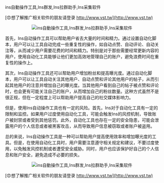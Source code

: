 ins自動操作工具,Ins群发,Ins拉群助手,Ins采集软件

[😍想了解推广相关软件的朋友请登录 http://www.vst.tw](http://www.vst.tw)

 <center><img src="https://vst.tw/MP4/tuiguang/png/2.png" alt="ins自動操作工具,Ins群发,Ins拉群助手,Ins采集软件"></center>

首先，Ins自动操作工具可以帮助用户省去大量的时间和精力。通过设置自动化脚本，用户可以让工具自动完成一些重复性的操作，如自动点赞、自动评论、自动关注等，从而减少用户需要花费的时间和精力。特别是对于那些需要经常更新内容的用户，使用自动化工具能够让他们更加高效地管理自己的账户，避免浪费时间在重复性的操作上。

其次，Ins自动操作工具还可以帮助用户增加粉丝和提高曝光度。通过自动化脚本，用户可以让工具自动关注其他用户、自动点赞和评论其他用户的帖子，从而引起其他用户的注意并增加自己的曝光度。当其他用户看到自己的帖子被点赞和评论时，也会更有可能关注自己的账户，从而增加自己的粉丝数量。这种方式虽然不是很正规，但在一定程度上可以帮助用户提高自己的社交媒体影响力。

但是，使用Ins自动操作工具也有一定的风险。首先，Ins对于自动化工具有一定的限制和监控。如果用户过度使用自动化工具，可能会触发Ins的风控机制，导致账户被封禁或者受到其他惩罚。此外，自动化工具也存在一定的安全隐患，可能会泄露用户的个人信息或者被黑客攻击，从而导致用户信息被窃取或者账户被盗用。

总的来说，Ins自动操作工具是一种可以帮助用户提高使用效率和增加曝光度的工具。但是，在使用自动化工具时，用户需要注意遵守相关规定和建议，不要过度使用，以免触发风控机制或者遭受安全威胁。同时，用户也应该保护好自己的个人信息和账户安全，避免造成不必要的损失。

 <center><img src="https://vst.tw/MP4/tuiguang/png/0.png" alt="ins自動操作工具,Ins群发,Ins拉群助手,Ins采集软件"></center>

[😍想了解推广相关软件的朋友请登录 http://www.vst.tw](http://www.vst.tw)



